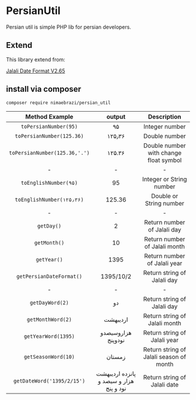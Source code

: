 # PersianUtil
Persian util is simple PHP lib for persian developers.

## Extend
This library extend from:

[Jalali Date Format V2.65](http://jdf.scr.ir/)

## install via composer
```bash
composer require nimaebrazi/persian_util
```

| Method Example |      output   |      Description   |
| :-------------: | :-------------: | :-------------: |
| ```toPersianNumber(95)```  | ۹۵  | Integer number |
| ```toPersianNumber(125.36)```  | ۱۲۵٫۳۶ | Double number |
| ```toPersianNumber(125.36,'.')``` | ۱۲۵.۳۶ | Double number with change float symbol|
| - | - | - | - |
| ```toEnglishNumber(۹۵)```  | 95  | Integer or String number  |
| ```toEnglishNumber(۱۲۵٫۳۶)```  | 125.36 | Double or String number |
| - | - | - | - |
| ```getDay()```  | 2  | Return number of Jalali day  |
| ```getMonth()``` | 10 | Return number of Jalali month |
| ```getYear()``` | 1395 | Return number of Jalali year |
| ```getPersianDateFormat()```  | 1395/10/2  | Return string of Jalali day  |
| - | - | - | - |
| ```getDayWord(2)```  | دو  | Return string of Jalali day  |
| ```getMonthWord(2)``` | اردیبهشت | Return string of Jalali month |
| ```getYearWord(1395)``` | هزاروسیصدو نودوپنج | Return string of Jalali year |
| ```getSeasonWord(10)``` | زمستان | Return string of Jalali season of month |
| ```getDateWord('1395/2/15')``` | پانزده اردیبهشت هزار و سیصد و نود و پنج | Return string of Jalali date |

